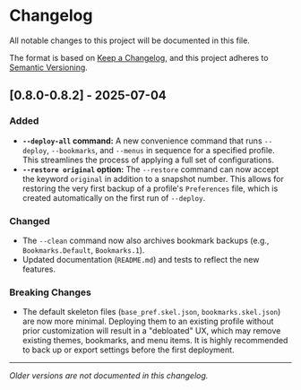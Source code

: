 # Changelog

All notable changes to this project will be documented in this file.

The format is based on [Keep a Changelog](https://keepachangelog.com/en/1.0.0/),
and this project adheres to [Semantic Versioning](https://semver.org/spec/v2.0.0.html).

## [0.8.0-0.8.2]  - 2025-07-04

### Added
- **`--deploy-all` command:** A new convenience command that runs `--deploy`, `--bookmarks`, and `--menus` in sequence for a specified profile. This streamlines the process of applying a full set of configurations.
- **`--restore original` option:** The `--restore` command can now accept the keyword `original` in addition to a snapshot number. This allows for restoring the very first backup of a profile's `Preferences` file, which is created automatically on the first run of `--deploy`.

### Changed
- The `--clean` command now also archives bookmark backups (e.g., `Bookmarks.Default`, `Bookmarks.1`).
- Updated documentation (`README.md`) and tests to reflect the new features.

### Breaking Changes
- The default skeleton files (`base_pref.skel.json`, `bookmarks.skel.json`) are now more minimal. Deploying them to an existing profile without prior customization will result in a "debloated" UX, which may remove existing themes, bookmarks, and menu items. It is highly recommended to back up or export settings before the first deployment.

---
*Older versions are not documented in this changelog.*
